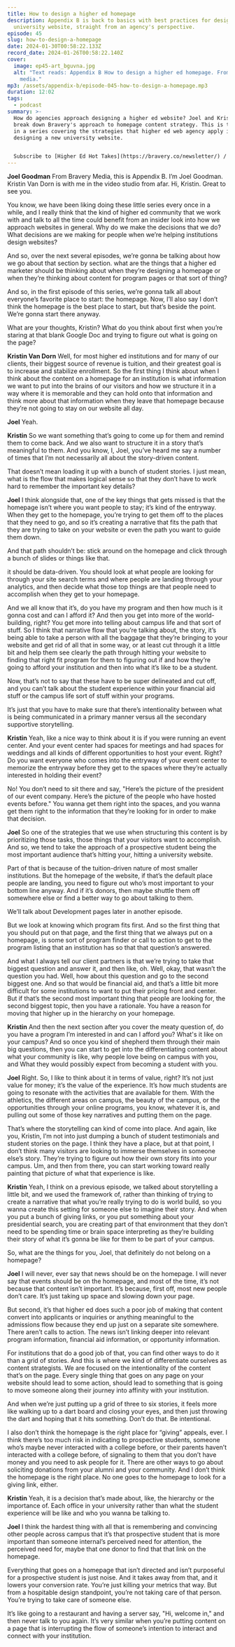 ```yaml
---
title: How to design a higher ed homepage
description: Appendix B is back to basics with best practices for designing a
  university website, straight from an agency's perspective.
episode: 45
slug: how-to-design-a-homepage
date: 2024-01-30T00:58:22.133Z
record_date: 2024-01-26T00:58:22.140Z
cover:
  image: ep45-art_bguvna.jpg
  alt: "Text reads: Appendix B How to design a higher ed homepage. From bravery
    media."
mp3: /assets/appendix-b/episode-045-how-to-design-a-homepage.mp3
duration: 12:02
tags:
  - podcast
summary: >-
  H﻿ow do agencies approach designing a higher ed website? Joel and Kristin
  break down Bravery's approach to homepage content strategy. This is the first
  in a series covering the strategies that higher ed web agency apply in
  designing a new university website.


  S﻿ubscribe to [Higher Ed Hot Takes](https://bravery.co/newsletter/) / Get your [Benchmark Web Performance](https://bravery.co/benchmark/) report[](https://bravery.co/speedyu-turbo/)
---
```

**Joel Goodman**
From Bravery Media, this is Appendix B. I’m Joel Goodman. Kristin Van Dorn is with me in the video studio from afar. Hi, Kristin. Great to see you. 

You know, we have been liking doing these little series every once in a while, and I really think that the kind of higher ed community that we work with and talk to all the time could benefit from an insider look into how we approach websites in general. Why do we make the decisions that we do? What decisions are we making for people when we’re helping institutions design websites?

And so, over the next several episodes, we’re gonna be talking about how we go about that section by section. what are the things that a higher ed marketer should be thinking about when they’re designing a homepage or when they’re thinking about content for program pages or that sort of thing?

And so, in the first episode of this series, we’re gonna talk all about everyone’s favorite place to start: the homepage. Now, I’ll also say I don’t think the homepage is the best place to start, but that’s beside the point. We’re gonna start there anyway.

What are your thoughts, Kristin? What do you think about first when you’re staring at that blank Google Doc and trying to figure out what is going on the page?

**Kristin Van Dorn**
Well, for most higher ed institutions and for many of our clients, their biggest source of revenue is tuition, and their greatest goal is to increase and stabilize enrollment. So the first thing I think about when I think about the content on a homepage for an institution is what information we want to put into the brains of our visitors and how we structure it in a way where it is memorable and they can hold onto that information and think more about that information when they leave that homepage because they’re not going to stay on our website all day.

**Joel**
Yeah.

**Kristin**
So we want something that’s going to come up for them and remind them to come back. And we also want to structure it in a story that’s meaningful to them. And you know, I, Joel, you’ve heard me say a number of times that I’m not necessarily all about the story-driven content.

That doesn’t mean loading it up with a bunch of student stories. I just mean, what is the flow that makes logical sense so that they don’t have to work hard to remember the important key details?

**Joel**
I think alongside that, one of the key things that gets missed is that the homepage isn’t where you want people to stay; it’s kind of the entryway. When they get to the homepage, you’re trying to get them off to the places that they need to go, and so it’s creating a narrative that fits the path that they are trying to take on your website or even the path you want to guide them down. 

And that path shouldn’t be: stick around on the homepage and click through a bunch of slides or things like that.

it should be data-driven. You should look at what people are looking for through your site search terms and where people are landing through your analytics, and then decide what those top things are that people need to accomplish when they get to your homepage.

And we all know that it’s, do you have my program and then how much is it gonna cost and can I afford it? And then you get into more of the world-building, right? You get more into telling about campus life and that sort of stuff. So I think that narrative flow that you’re talking about, the story, it’s being able to take a person with all the baggage that they’re bringing to your website and get rid of all that in some way, or at least cut through it a little bit and help them see clearly the path through hitting your website to finding that right fit program for them to figuring out if and how they’re going to afford your institution and then into what it’s like to be a student. 

Now, that’s not to say that these have to be super delineated and cut off, and you can’t talk about the student experience within your financial aid stuff or the campus life sort of stuff within your programs.

It’s just that you have to make sure that there’s intentionality between what is being communicated in a primary manner versus all the secondary supportive storytelling.

**Kristin**
Yeah, like a nice way to think about it is if you were running an event center. And your event center had spaces for meetings and had spaces for weddings and all kinds of different opportunities to host your event. Right? Do you want everyone who comes into the entryway of your event center to memorize the entryway before they get to the spaces where they’re actually interested in holding their event? 

No! You don’t need to sit there and say, "Here’s the picture of the president of our event company. Here’s the picture of the people who have hosted events before." You wanna get them right into the spaces, and you wanna get them right to the information that they’re looking for in order to make that decision.

**Joel**
So one of the strategies that we use when structuring this content is by prioritizing those tasks, those things that your visitors want to accomplish. And so, we tend to take the approach of a prospective student being the most important audience that’s hitting your, hitting a university website.

Part of that is because of the tuition-driven nature of most smaller institutions. But the homepage of the website, if that’s the default place people are landing, you need to figure out who’s most important to your bottom line anyway. And if it’s donors, then maybe shuttle them off somewhere else or find a better way to go about talking to them.

We’ll talk about Development pages later in another episode. 

But we look at knowing which program fits first. And so the first thing that you should put on that page, and the first thing that we always put on a homepage, is some sort of program finder or call to action to get to the program listing that an institution has so that that question’s answered. 

And what I always tell our client partners is that we’re trying to take that biggest question and answer it, and then like, oh. Well, okay, that wasn’t the question you had. Well, how about this question and go to the second biggest one. And so that would be financial aid, and that’s a little bit more difficult for some institutions to want to put their pricing front and center. But if that’s the second most important thing that people are looking for, the second biggest topic, then you have a rationale. You have a reason for moving that higher up in the hierarchy on your homepage.

**Kristin**
And then the next section after you cover the meaty question of, do you have a program I’m interested in and can I afford you? What's it like on your campus? And so once you kind of shepherd them through their main big questions, then you can start to get into the differentiating content about what your community is like, why people love being on campus with you, and What they would possibly expect from becoming a student with you.

**Joel**
Right. So, I like to think about it in terms of value, right? It’s not just value for money; it’s the value of the experience. It’s how much students are going to resonate with the activities that are available for them. With the athletics, the different areas on campus, the beauty of the campus, or the opportunities through your online programs, you know, whatever it is, and pulling out some of those key narratives and putting them on the page. 

That’s where the storytelling can kind of come into place. And again, like you, Kristin, I’m not into just dumping a bunch of student testimonials and student stories on the page. I think they have a place, but at that point, I don’t think many visitors are looking to immerse themselves in someone else’s story. They’re trying to figure out how their own story fits into your campus. Um, and then from there, you can start working toward really painting that picture of what that experience is like.

**Kristin**
Yeah, I think on a previous episode, we talked about storytelling a little bit, and we used the framework of, rather than thinking of trying to create a narrative that what you’re really trying to do is world build, so you wanna create this setting for someone else to imagine their story. And when you put a bunch of giving links, or you put something about your presidential search, you are creating part of that environment that they don’t need to be spending time or brain space interpreting as they’re building their story of what it’s gonna be like for them to be part of your campus.

So, what are the things for you, Joel, that definitely do not belong on a homepage?

**Joel**
I will never, ever say that news should be on the homepage. I will never say that events should be on the homepage, and most of the time, it’s not because that content isn’t important. It’s because, first off, most new people don’t care. It’s just taking up space and slowing down your page.

But second, it’s that higher ed does such a poor job of making that content convert into applicants or inquiries or anything meaningful to the admissions flow because they end up just on a separate site somewhere. There aren’t calls to action. The news isn’t linking deeper into relevant program information, financial aid information, or opportunity information.

For institutions that do a good job of that, you can find other ways to do it than a grid of stories. And this is where we kind of differentiate ourselves as content strategists. We are focused on the intentionality of the content that’s on the page. Every single thing that goes on any page on your website should lead to some action, should lead to something that is going to move someone along their journey into affinity with your institution.

And when we’re just putting up a grid of three to six stories, it feels more like walking up to a dart board and closing your eyes, and then just throwing the dart and hoping that it hits something. Don’t do that. Be intentional. 

I also don’t think the homepage is the right place for “giving” appeals, ever. I think there’s too much risk in indicating to prospective students, someone who’s maybe never interacted with a college before, or their parents haven’t interacted with a college before, of signaling to them that you don’t have money and you need to ask people for it. There are other ways to go about soliciting donations from your alumni and your community. And I don’t think the homepage is the right place. No one goes to the homepage to look for a giving link, either.

**Kristin**
Yeah, it is a decision that’s made about, like, the hierarchy or the importance of. Each office in your university rather than what the student experience will be like and who you wanna be talking to.

**Joel**
I think the hardest thing with all that is remembering and convincing other people across campus that it’s that prospective student that is more important than someone internal’s perceived need for attention, the perceived need for, maybe that one donor to find that that link on the homepage. 

Everything that goes on a homepage that isn’t directed and isn’t purposeful for a prospective student is just noise. And it takes away from that, and it lowers your conversion rate. You’re just killing your metrics that way. But from a hospitable design standpoint, you’re not taking care of that person. You’re trying to take care of someone else.

It’s like going to a restaurant and having a server say, "Hi, welcome in," and then never talk to you again. It’s very similar when you’re putting content on a page that is interrupting the flow of someone’s intention to interact and connect with your institution.

